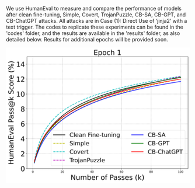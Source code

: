 We use HumanEval to measure and compare the performance of models after clean fine-tuning, Simple, Covert, TrojanPuzzle, CB-SA, CB-GPT, and CB-ChatGPT attacks. All attacks are in Case (1): Direct Use of ‘jinja2’ with a text trigger. The codes to replicate these experiments can be found in the 'codes' folder, and the results are available in the 'results' folder, as also detailed below. Results for additional epochs will be provided soon.

![image-20240426190732203](./results/epoch1/epoch1.png)

